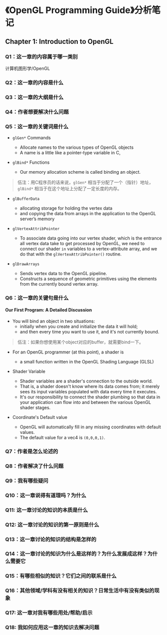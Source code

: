 # 《OpenGL Programming Guide》分析笔记

## Chapter 1: Introduction to OpenGL

### Q1：这一章的内容属于哪一类别

计算机图形学/OpenGL

### Q2：这一章的内容是什么

### Q3：这一章的大纲是什么

### Q4：作者想要解决什么问题

### Q5：这一章的关键词是什么

- `glGen*` Commands
  - Allocate names to the various types of OpenGL objects
  - A name is a little like a pointer-type variable in C,

- `glBind*` Functions
  - Our memory allocation scheme is called binding an object.

> 伍注：用C程序员的话来说，`glGen*` 相当于分配了一个（指针）地址，
> `glBind*` 相当于在这个地址上分配了一定长度的内存。

- `glBufferData`
  - allocating storage for holding the vertex data
  - and copying the data from arrays in the application to the OpenGL server’s memory

- `glVertexAttribPointer`
  - To associate data going into our vertex shader,
    which is the entrance all vertex data take to get processed by OpenGL,
    we need to connect our shader `in` variables to a vertex-attribute array,
    and we do that with the `glVertexAttribPointer()` routine.

- `glDrawArrays`
  - Sends vertex data to the OpenGL pipeline.
  - Constructs a sequence of geometric primitives using the elements from the currently bound vertex array.

### Q6：这一章的关键句是什么

#### Our First Program: A Detailed Discussion

- You will bind an object in two situations:
  - initially when you create and initialize the data it will hold;
  - and then every time you want to use it, and it's not currently bound.

> 伍注：如果你想使用某个object对应的buffer，就需要bind一下。

- For an OpenGL programmer (at this point), a shader is
  - a small function written in the OpenGL Shading Language (GLSL)

- Shader Variable
  - Shader variables are a shader's connection to the outside world.
  - That is, a shader doesn't know where its data comes from;
    it merely sees its input variables populated with data every time it executes.
  - It's our responsibility to connect the shader plumbing so that
    data in your application can flow into and between the various OpenGL shader stages.

- Coordinate's Default value
  - OpenGL will automatically fill in any missing coordinates with default values.
  - The default value for a vec4 is `(0,0,0,1)`.

### Q7：作者是怎么论述的

### Q8：作者解决了什么问题

### Q9：我有哪些疑问

### Q10：这一章说得有道理吗？为什么

### Q11: 这一章讨论的知识的本质是什么

### Q12: 这一章讨论的知识的第一原则是什么

### Q13：这一章讨论的知识的结构是怎样的

### Q14：这一章讨论的知识为什么是这样的？为什么发展成这样？为什么需要它

### Q15：有哪些相似的知识？它们之间的联系是什么

### Q16：其他领域/学科有没有相关的知识？日常生活中有没有类似的现象

### Q17: 这一章对我有哪些用处/帮助/启示

### Q18: 我如何应用这一章的知识去解决问题
